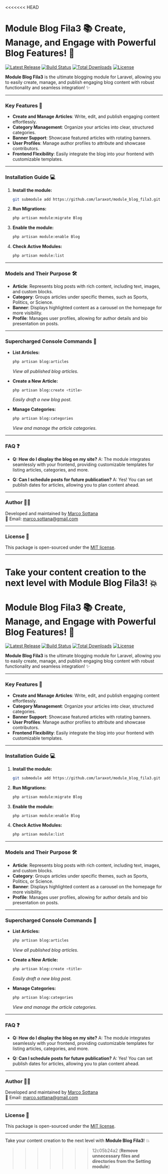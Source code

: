 <<<<<<< HEAD
# Module Blog Fila3 📚 Create, Manage, and Engage with Powerful Blog Features! 🚀

[![Latest Release](https://img.shields.io/github/v/release/laraxot/module_blog_fila3)](https://github.com/laraxot/module_blog_fila3/releases)
[![Build Status](https://img.shields.io/travis/laraxot/module_blog_fila3/master)](https://travis-ci.org/laraxot/module_blog_fila3)
[![Total Downloads](https://img.shields.io/packagist/dt/laraxot/module_blog_fila3)](https://packagist.org/packages/laraxot/module_blog_fila3)
[![License](https://img.shields.io/github/license/laraxot/module_blog_fila3)](LICENSE)

**Module Blog Fila3** is the ultimate blogging module for Laravel, allowing you to easily create, manage, and publish engaging blog content with robust functionality and seamless integration! ✨

---

### Key Features 🌟

- **Create and Manage Articles**: Write, edit, and publish engaging content effortlessly.
- **Category Management**: Organize your articles into clear, structured categories.
- **Banner Support**: Showcase featured articles with rotating banners.
- **User Profiles**: Manage author profiles to attribute and showcase contributors.
- **Frontend Flexibility**: Easily integrate the blog into your frontend with customizable templates.

---

### Installation Guide 💻

1. **Install the module:**
    ```bash
    git submodule add https://github.com/laraxot/module_blog_fila3.git Blog
    ```

2. **Run Migrations:**
    ```bash
    php artisan module:migrate Blog
    ```

3. **Enable the module:**
    ```bash
    php artisan module:enable Blog
    ```

4. **Check Active Modules:**
    ```bash
    php artisan module:list
    ```

---

### Models and Their Purpose 🛠️

- **Article**: Represents blog posts with rich content, including text, images, and custom blocks.
- **Category**: Groups articles under specific themes, such as Sports, Politics, or Science.
- **Banner**: Displays highlighted content as a carousel on the homepage for more visibility.
- **Profile**: Manages user profiles, allowing for author details and bio presentation on posts.

---

### Supercharged Console Commands 🚀

- **List Articles:**
    ```bash
    php artisan blog:articles
    ```
    _View all published blog articles._

- **Create a New Article:**
    ```bash
    php artisan blog:create <title>
    ```
    _Easily draft a new blog post._

- **Manage Categories:**
    ```bash
    php artisan blog:categories
    ```
    _View and manage the article categories._

---

### FAQ ❓

- **Q: How do I display the blog on my site?**
  A: The module integrates seamlessly with your frontend, providing customizable templates for listing articles, categories, and more.

- **Q: Can I schedule posts for future publication?**
  A: Yes! You can set publish dates for articles, allowing you to plan content ahead.

---

### Author 👨‍💻

Developed and maintained by [Marco Sottana](https://github.com/marco76tv)  
📧 Email: marco.sottana@gmail.com

---

### License 📄

This package is open-sourced under the [MIT license](LICENSE).

---

Take your content creation to the next level with **Module Blog Fila3**! 💥
=======
# Module Blog Fila3 📚 Create, Manage, and Engage with Powerful Blog Features! 🚀

[![Latest Release](https://img.shields.io/github/v/release/laraxot/module_blog_fila3)](https://github.com/laraxot/module_blog_fila3/releases)
[![Build Status](https://img.shields.io/travis/laraxot/module_blog_fila3/master)](https://travis-ci.org/laraxot/module_blog_fila3)
[![Total Downloads](https://img.shields.io/packagist/dt/laraxot/module_blog_fila3)](https://packagist.org/packages/laraxot/module_blog_fila3)
[![License](https://img.shields.io/github/license/laraxot/module_blog_fila3)](LICENSE)

**Module Blog Fila3** is the ultimate blogging module for Laravel, allowing you to easily create, manage, and publish engaging blog content with robust functionality and seamless integration! ✨

---

### Key Features 🌟

- **Create and Manage Articles**: Write, edit, and publish engaging content effortlessly.
- **Category Management**: Organize your articles into clear, structured categories.
- **Banner Support**: Showcase featured articles with rotating banners.
- **User Profiles**: Manage author profiles to attribute and showcase contributors.
- **Frontend Flexibility**: Easily integrate the blog into your frontend with customizable templates.

---

### Installation Guide 💻

1. **Install the module:**
    ```bash
    git submodule add https://github.com/laraxot/module_blog_fila3.git Blog
    ```

2. **Run Migrations:**
    ```bash
    php artisan module:migrate Blog
    ```

3. **Enable the module:**
    ```bash
    php artisan module:enable Blog
    ```

4. **Check Active Modules:**
    ```bash
    php artisan module:list
    ```

---

### Models and Their Purpose 🛠️

- **Article**: Represents blog posts with rich content, including text, images, and custom blocks.
- **Category**: Groups articles under specific themes, such as Sports, Politics, or Science.
- **Banner**: Displays highlighted content as a carousel on the homepage for more visibility.
- **Profile**: Manages user profiles, allowing for author details and bio presentation on posts.

---

### Supercharged Console Commands 🚀

- **List Articles:**
    ```bash
    php artisan blog:articles
    ```
    _View all published blog articles._

- **Create a New Article:**
    ```bash
    php artisan blog:create <title>
    ```
    _Easily draft a new blog post._

- **Manage Categories:**
    ```bash
    php artisan blog:categories
    ```
    _View and manage the article categories._

---

### FAQ ❓

- **Q: How do I display the blog on my site?**
  A: The module integrates seamlessly with your frontend, providing customizable templates for listing articles, categories, and more.

- **Q: Can I schedule posts for future publication?**
  A: Yes! You can set publish dates for articles, allowing you to plan content ahead.

---

### Author 👨‍💻

Developed and maintained by [Marco Sottana](https://github.com/marco76tv)  
📧 Email: marco.sottana@gmail.com

---

### License 📄

This package is open-sourced under the [MIT license](LICENSE).

---

Take your content creation to the next level with **Module Blog Fila3**! 💥
>>>>>>> 12c05b24a2 (**Remove unnecessary files and directories from the Setting module**)
